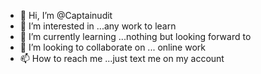 - 👋 Hi, I’m @Captainudit
- 👀 I’m interested in ...any work to learn
- 🌱 I’m currently learning ...nothing but looking forward to
- 💞️ I’m looking to collaborate on ... online work
- 📫 How to reach me ...just text me on my account 

<!---
Captainudit/Captainudit is a ✨ special ✨ repository because its `README.md` (this file) appears on your GitHub profile.
You can click the Preview link to take a look at your changes.
--->
